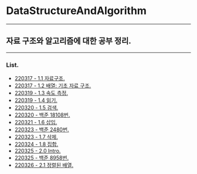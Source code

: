 # DataStructureAndAlgorithm
- - -
## 자료 구조와 알고리즘에 대한 공부 정리.
- - -
### List.
- [220317 - 1.1 자료구조.](https://www.notion.so/morgan-kang/1-1-b228619c47b64d109435f4de22be0b56)
- [220317 - 1.2 배열: 기초 자료 구조.](https://www.notion.so/morgan-kang/1-2-c25678359ed342afaf10b7ac254f7b11)
- [220319 - 1.3 속도 측정.](https://www.notion.so/morgan-kang/1-3-bdc42b3b55694b9dbfcf841e6bb74d5b)
- [220319 - 1.4 읽기.](https://www.notion.so/morgan-kang/1-4-478d3fff6cca46a5a0eb843e0fdc4c8e)
- [220320 - 1.5 검색.](https://www.notion.so/morgan-kang/1-5-503dd3fb6e7e45d4b24f70ff34eecf3f)
- [220320 - 백준 18108번.](https://www.notion.so/morgan-kang/18108-10c2a08f20c0412998ad7578eb5445a8)
- [220321 - 1.6 삽입.](https://www.notion.so/morgan-kang/1-6-d84d377a91694972bc876d1bdc6a6b20)
- [220323 - 백준 2480번.](https://www.notion.so/morgan-kang/2480-9432c690264544ec9a5dfa9f6dc8d5b8)
- [220323 - 1.7 삭제.](https://www.notion.so/morgan-kang/1-7-5f9b9007f77d4444b5b769083bf5dfb4)
- [220324 - 1.8 집합.](https://www.notion.so/morgan-kang/1-8-3800b0edaae04fc6b2d6bcd0fdc080b0)
- [220325 - 2.0 Intro.](https://www.notion.so/morgan-kang/2-0-Intro-d89f66803ff0412686670537716e5332)
- [220325 - 백준 8958번.](https://www.notion.so/morgan-kang/8958-65ffaa35cfb1419588891e5611a5fa26)
- [220326 - 2.1 정렬된 배열.](https://www.notion.so/morgan-kang/2-1-56c711d8ddb44220b0a72f42f0cf396e)
